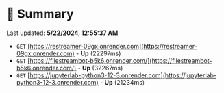 # 📖 Summary
Last updated: **5/22/2024, 12:55:37 AM**

- `GET` [https://restreamer-09gx.onrender.com](https://restreamer-09gx.onrender.com) - **Up** (22297ms)
- `GET` [https://filestreambot-b5k6.onrender.com/](https://filestreambot-b5k6.onrender.com/) - **Up** (32267ms)
- `GET` [https://jupyterlab-python3-12-3.onrender.com](https://jupyterlab-python3-12-3.onrender.com) - **Up** (21234ms)
